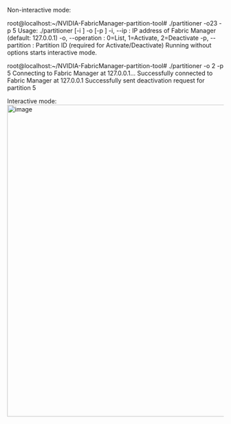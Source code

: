 Non-interactive mode:

root@localhost:~/NVIDIA-FabricManager-partition-tool# ./partitioner -o23 -p 5
Usage: ./partitioner [-i <IP>] -o <OP> [-p <ID>]
  -i, --ip <IP>      : IP address of Fabric Manager (default: 127.0.0.1)
  -o, --operation <N>: 0=List, 1=Activate, 2=Deactivate
  -p, --partition <ID>: Partition ID (required for Activate/Deactivate)
Running without options starts interactive mode.

root@localhost:~/NVIDIA-FabricManager-partition-tool# ./partitioner -o 2 -p 5
Connecting to Fabric Manager at 127.0.0.1...
Successfully connected to Fabric Manager at 127.0.0.1
Successfully sent deactivation request for partition 5



Interactive mode:
<img width="952" height="725" alt="image" src="https://github.com/user-attachments/assets/287d6500-9348-47ea-85a0-f9a325bfadcf" />

